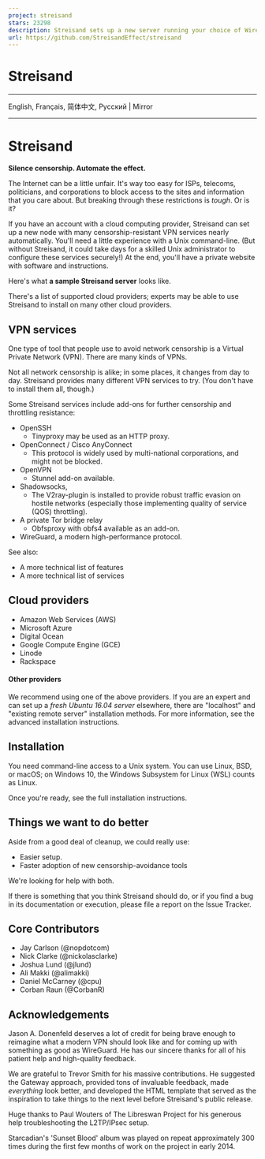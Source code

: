 ```yaml
---
project: streisand
stars: 23298
description: Streisand sets up a new server running your choice of WireGuard, OpenConnect, OpenSSH, OpenVPN, Shadowsocks, sslh, Stunnel, or a Tor bridge. It also generates custom instructions for all of these services. At the end of the run you are given an HTML file with instructions that can be shared with friends, family members, and fellow activists.
url: https://github.com/StreisandEffect/streisand
---
```


Streisand
=========

* * *

English, Français, 简体中文, Русский | Mirror

* * *

Streisand
=========

**Silence censorship. Automate the effect.**

The Internet can be a little unfair. It's way too easy for ISPs, telecoms, politicians, and corporations to block access to the sites and information that you care about. But breaking through these restrictions is _tough_. Or is it?

If you have an account with a cloud computing provider, Streisand can set up a new node with many censorship-resistant VPN services nearly automatically. You'll need a little experience with a Unix command-line. (But without Streisand, it could take days for a skilled Unix administrator to configure these services securely!) At the end, you'll have a private website with software and instructions.

Here's what **a sample Streisand server** looks like.

There's a list of supported cloud providers; experts may be able to use Streisand to install on many other cloud providers.

VPN services
------------

One type of tool that people use to avoid network censorship is a Virtual Private Network (VPN). There are many kinds of VPNs.

Not all network censorship is alike; in some places, it changes from day to day. Streisand provides many different VPN services to try. (You don't have to install them all, though.)

Some Streisand services include add-ons for further censorship and throttling resistance:

-   OpenSSH
    -   Tinyproxy may be used as an HTTP proxy.
-   OpenConnect / Cisco AnyConnect
    -   This protocol is widely used by multi-national corporations, and might not be blocked.
-   OpenVPN
    -   Stunnel add-on available.
-   Shadowsocks,
    -   The V2ray-plugin is installed to provide robust traffic evasion on hostile networks (especially those implementing quality of service (QOS) throttling).
-   A private Tor bridge relay
    -   Obfsproxy with obfs4 available as an add-on.
-   WireGuard, a modern high-performance protocol.

See also:

-   A more technical list of features
-   A more technical list of services

Cloud providers
---------------

-   Amazon Web Services (AWS)
-   Microsoft Azure
-   Digital Ocean
-   Google Compute Engine (GCE)
-   Linode
-   Rackspace

#### Other providers

We recommend using one of the above providers. If you are an expert and can set up a _fresh Ubuntu 16.04 server_ elsewhere, there are "localhost" and "existing remote server" installation methods. For more information, see the advanced installation instructions.

Installation
------------

You need command-line access to a Unix system. You can use Linux, BSD, or macOS; on Windows 10, the Windows Subsystem for Linux (WSL) counts as Linux.

Once you're ready, see the full installation instructions.

Things we want to do better
---------------------------

Aside from a good deal of cleanup, we could really use:

-   Easier setup.
-   Faster adoption of new censorship-avoidance tools

We're looking for help with both.

If there is something that you think Streisand should do, or if you find a bug in its documentation or execution, please file a report on the Issue Tracker.

Core Contributors
-----------------

-   Jay Carlson (@nopdotcom)
-   Nick Clarke (@nickolasclarke)
-   Joshua Lund (@jlund)
-   Ali Makki (@alimakki)
-   Daniel McCarney (@cpu)
-   Corban Raun (@CorbanR)

Acknowledgements
----------------

Jason A. Donenfeld deserves a lot of credit for being brave enough to reimagine what a modern VPN should look like and for coming up with something as good as WireGuard. He has our sincere thanks for all of his patient help and high-quality feedback.

We are grateful to Trevor Smith for his massive contributions. He suggested the Gateway approach, provided tons of invaluable feedback, made _everything_ look better, and developed the HTML template that served as the inspiration to take things to the next level before Streisand's public release.

Huge thanks to Paul Wouters of The Libreswan Project for his generous help troubleshooting the L2TP/IPsec setup.

Starcadian's 'Sunset Blood' album was played on repeat approximately 300 times during the first few months of work on the project in early 2014.
